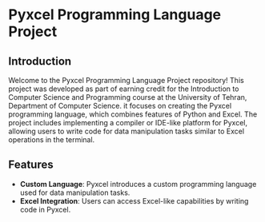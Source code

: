 # Pyxcel Programming Language Project

## Introduction

Welcome to the Pyxcel Programming Language Project repository! This project was developed as part of earning credit for the Introduction to Computer Science and Programming course at the University of Tehran, Department of Computer Science. it focuses on creating the Pyxcel programming language, which combines features of Python and Excel. The project includes implementing a compiler or IDE-like platform for Pyxcel, allowing users to write code for data manipulation tasks similar to Excel operations in the terminal.

## Features

- **Custom Language**: Pyxcel introduces a custom programming language used for data manipulation tasks.
- **Excel Integration**: Users can access Excel-like capabilities by writing code in Pyxcel.
